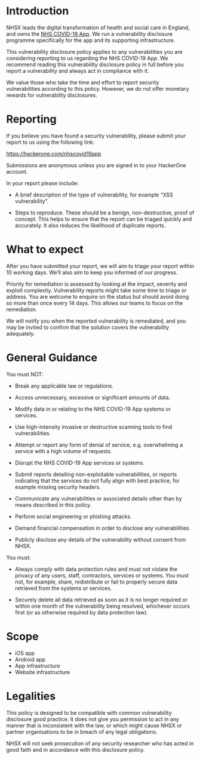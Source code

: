 # Introduction
NHSX leads the digital transformation of health and social care in England, and owns the [NHS COVID-19 App](https://covid19.nhs.uk). We run a vulnerability disclosure programme specifically for the app and its supporting infrastructure.

This vulnerability disclosure policy applies to any vulnerabilities you are considering reporting to us regarding the NHS COVID-19 App. We recommend reading this vulnerability disclosure policy in full before you report a vulnerability and always act in compliance with it.

We value those who take the time and effort to report security vulnerabilities according to this policy. However, we do not offer monetary rewards for vulnerability disclosures. 

# Reporting
If you believe you have found a security vulnerability, please submit your report to us using the following link:

https://hackerone.com/nhscovid19app

Submissions are anonymous unless you are signed in to your HackerOne account. 

In your report please include: 

* A brief description of the type of vulnerability, for example “XSS vulnerability”. 

* Steps to reproduce. These should be a benign, non-destructive, proof of concept. This helps to ensure that the report can be triaged quickly and accurately. It also reduces the likelihood of duplicate reports.


# What to expect 
After you have submitted your report, we will aim to triage your report within 10 working days. We’ll also aim to keep you informed of our progress. 

Priority for remediation is assessed by looking at the impact, severity and exploit complexity. Vulnerability reports might take some time to triage or address. You are welcome to enquire on the status but should avoid doing so more than once every 14 days. This allows our teams to focus on the remediation. 

We will notify you when the reported vulnerability is remediated, and you may be invited to confirm that the solution covers the vulnerability adequately. 

 
# General Guidance 
You must NOT: 

* Break any applicable law or regulations. 

* Access unnecessary, excessive or significant amounts of data. 

* Modify data in or relating to the NHS COVID-19 App systems or services. 

* Use high-intensity invasive or destructive scanning tools to find vulnerabilities. 

* Attempt or report any form of denial of service, e.g. overwhelming a service with a high volume of requests. 

* Disrupt the NHS COVID-19 App services or systems. 

* Submit reports detailing non-exploitable vulnerabilities, or reports indicating that the services do not fully align with best practice, for example missing security headers. 

* Communicate any vulnerabilities or associated details other than by means described in this policy.

* Perform social engineering or phishing attacks. 

* Demand financial compensation in order to disclose any vulnerabilities. 

* Publicly disclose any details of the vulnerability without consent from NHSX. 
 

You must: 
* Always comply with data protection rules and must not violate the privacy of any users, staff, contractors, services or systems. You must not, for example, share, redistribute or fail to properly secure data retrieved from the systems or services. 

* Securely delete all data retrieved as soon as it is no longer required or within one month of the vulnerability being resolved, whichever occurs first (or as otherwise required by data protection law). 

# Scope
* iOS app
* Android app
* App infrastructure
* Website infrastructure

# Legalities 
This policy is designed to be compatible with common vulnerability disclosure good practice. It does not give you permission to act in any manner that is inconsistent with the law, or which might cause NHSX or partner organisations to be in breach of any legal obligations.

NHSX will not seek prosecution of any security researcher who has acted in good faith and in accordance with this disclosure policy.
